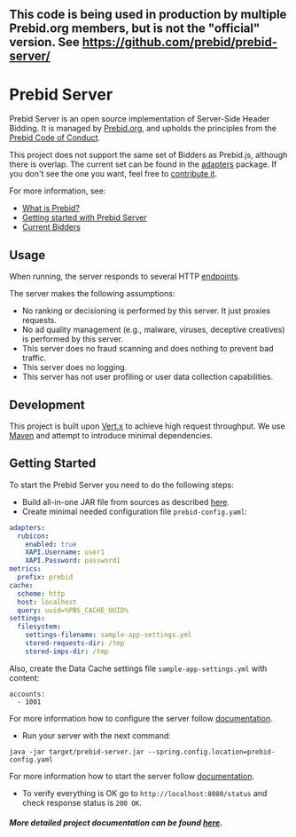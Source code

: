 ## This code is being used in production by multiple Prebid.org members, but is not the "official" version. See https://github.com/prebid/prebid-server/

# Prebid Server

Prebid Server is an open source implementation of Server-Side Header Bidding.
It is managed by [Prebid.org](http://prebid.org/overview/what-is-prebid-org.html),
and upholds the principles from the [Prebid Code of Conduct](http://prebid.org/wrapper_code_of_conduct.html).

This project does not support the same set of Bidders as Prebid.js, although there is overlap.
The current set can be found in the [adapters](./src/main/java/org/prebid/server/bidder) package. If you don't see the one you want, feel free to [contribute it](docs/developers/add-new-bidder.md).

For more information, see:

- [What is Prebid?](http://prebid.org/overview/intro.html)
- [Getting started with Prebid Server](http://prebid.org/dev-docs/get-started-with-prebid-server.html)
- [Current Bidders](http://prebid.org/dev-docs/prebid-server-bidders.html)

## Usage

When running, the server responds to several HTTP [endpoints](docs/endpoints).

The server makes the following assumptions:
- No ranking or decisioning is performed by this server. It just proxies requests.
- No ad quality management (e.g., malware, viruses, deceptive creatives) is performed by this server.
- This server does no fraud scanning and does nothing to prevent bad traffic.
- This server does no logging.
- This server has not user profiling or user data collection capabilities.

## Development

This project is built upon [Vert.x](http://vertx.io) to achieve high request throughput. 
We use [Maven](https://maven.apache.org) and attempt to introduce minimal dependencies.

## Getting Started

To start the Prebid Server you need to do the following steps:
- Build all-in-one JAR file from sources as described [here](docs/build.md).
- Create minimal needed configuration file `prebid-config.yaml`:
```yaml
adapters:
  rubicon:
    enabled: true
    XAPI.Username: user1
    XAPI.Password: password1
metrics:
  prefix: prebid
cache:
  scheme: http
  host: localhost
  query: uuid=%PBS_CACHE_UUID%
settings:
  filesystem:
    settings-filename: sample-app-settings.yml
    stored-requests-dir: /tmp
    stored-imps-dir: /tmp
```

Also, create the Data Cache settings file `sample-app-settings.yml` with content:
```
accounts:
  - 1001
```
For more information how to configure the server follow [documentation](docs/config.md).

- Run your server with the next command:
```
java -jar target/prebid-server.jar --spring.config.location=prebid-config.yaml
```
For more information how to start the server follow [documentation](docs/run.md).

- To verify everything is OK go to `http://localhost:8080/status` and check response status is `200 OK`.

##### More detailed project documentation can be found [here](docs/TOC.md).
